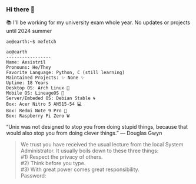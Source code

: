 ### Hi there 👋

📚 I'll be working for my university exam whole year. No updates or projects until 2024 summer

```
ae@earth:~$ mefetch 

ae@earth
-----------------
Name: Aesistril
Pronouns: He/They
Favorite Language: Python, C (still learning)
Maintained Projects: ✨ None ✨
Uptime: 18 Years
Desktop OS: Arch Linux 🐧
Mobile OS: LineageOS 🤖
Server/Embeded OS: Debian Stable 🌀
Box: Acer Nitro 5 AN515-54 💻
Box: Redmi Note 9 Pro 📱
Box: Raspberry Pi Zero W
```
“Unix was not designed to stop you from doing stupid things, because that would also stop you from doing clever things.”
— Douglas Gwyn

> We trust you have received the usual lecture from the local System Administrator. It usually boils down to these three things:  
#1) Respect the privacy of others.  
#2) Think before you type.  
#3) With great power comes great responsibility.  
Password:

<!--
**Aesistril/Aesistril** is a ✨ _special_ ✨ repository because its `README.md` (this file) appears on your GitHub profile.

Here are some ideas to get you started:

- 🔭 I’m currently working on ...
- 🌱 I’m currently learning ...
- 👯 I’m looking to collaborate on ...
- 🤔 I’m looking for help with ...
- 💬 Ask me about ...
- 📫 How to reach me: ...
- 😄 Pronouns: ...
- ⚡ Fun fact: ...
-->
